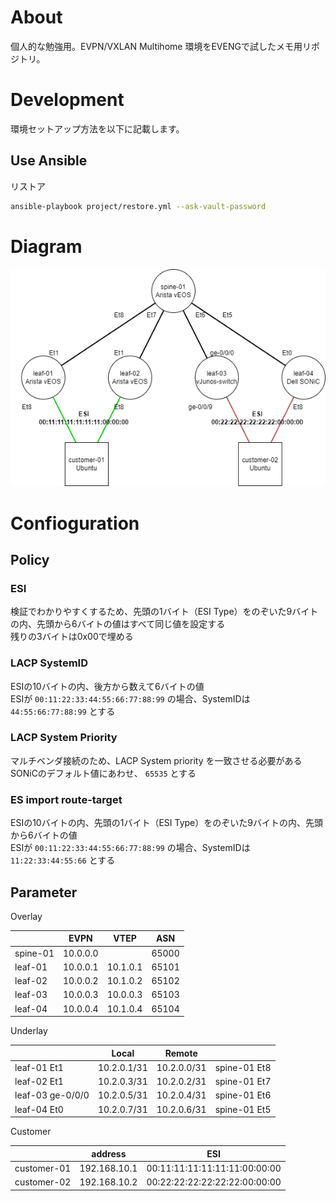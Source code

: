 # About

個人的な勉強用。EVPN/VXLAN Multihome 環境をEVENGで試したメモ用リポジトリ。

# Development

環境セットアップ方法を以下に記載します。

## Use Ansible

リストア  

```bash
ansible-playbook project/restore.yml --ask-vault-password
```

# Diagram

![](./diagram.drawio.png)

# Confioguration

## Policy

### ESI

検証でわかりやすくするため、先頭の1バイト（ESI Type）をのぞいた9バイトの内、先頭から6バイトの値はすべて同じ値を設定する  
残りの3バイトは0x00で埋める  

### LACP SystemID

ESIの10バイトの内、後方から数えて6バイトの値  
ESIが `00:11:22:33:44:55:66:77:88:99` の場合、SystemIDは `44:55:66:77:88:99` とする  

### LACP System Priority

マルチベンダ接続のため、LACP System priority を一致させる必要がある  
SONiCのデフォルト値にあわせ、 `65535` とする  


### ES import route-target

ESIの10バイトの内、先頭の1バイト（ESI Type）をのぞいた9バイトの内、先頭から6バイトの値  
ESIが `00:11:22:33:44:55:66:77:88:99` の場合、SystemIDは `11:22:33:44:55:66` とする  

## Parameter

Overlay

| | EVPN | VTEP | ASN |
| --- | --- | --- | --- |
| spine-01 | 10.0.0.0 |  | 65000 |
| leaf-01 | 10.0.0.1 | 10.1.0.1 | 65101 |
| leaf-02 | 10.0.0.2 | 10.1.0.2 | 65102 |
| leaf-03 | 10.0.0.3 | 10.0.0.3 | 65103 |
| leaf-04 | 10.0.0.4 | 10.1.0.4 | 65104 |

Underlay

|  | Local | Remote |  |
| --- | --- | --- | --- |
| leaf-01 Et1 | 10.2.0.1/31 | 10.2.0.0/31 | spine-01 Et8 |
| leaf-02 Et1 | 10.2.0.3/31 | 10.2.0.2/31 | spine-01 Et7 |
| leaf-03 ge-0/0/0 | 10.2.0.5/31 | 10.2.0.4/31 | spine-01 Et6 |
| leaf-04 Et0 | 10.2.0.7/31 | 10.2.0.6/31 | spine-01 Et5 |

Customer

||address|ESI|
|---|---|---|
|customer-01|192.168.10.1|00:11:11:11:11:11:11:00:00:00|
|customer-02|192.168.10.2|00:22:22:22:22:22:22:00:00:00|
